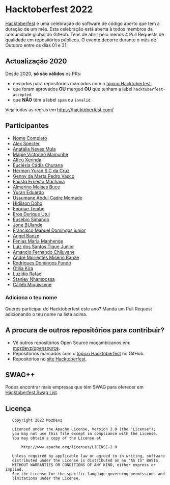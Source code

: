 # Hacktoberfest 2022

[Hacktoberfest](https://hacktoberfest.com) é uma celebração do software de código aberto que tem a duração de um mês.
Esta celebração está aberta à todos membros da comunidade global do GitHub. Tens de abrir pelo menos 4 Pull Requests de qualidade em repositórios
públicos.
O evento decorre durante o mês de Outubro entre os dias 01 e 31.

## Actualização 2020

Desde 2020, **só são válidos** os PRs:
- enviados para repositórios marcados com o [tópico Hacktoberfest](https://github.com/topics/hacktoberfest).
- que foram aprovados **OU** merged **OU** que tenham a label `hacktoberfest-accepted`.
- que **NÃO** têm a label `spam` ou `invalid`.

Veja todas as regras em https://hacktoberfest.com/

## Participantes
- [Nome Completo](https://github.com/username)
- [Alex Specter](https://github.com/4lph47)
- [Anatália Neves Mula](https://github.com/mulaanatalia)
- [Mapie Victorino Mamunhe](https://github.com/MapieMamunhe)
- [Alfeu Xerinda](https://github.com/Hard-007)
- [Euclésia Cádia Churana](https://github.com/euclesiacadia)
- [Hermon Yuran S.C da Cruz](https://github.com/HermonYurandaCruz)
- [Genny da Marta Pedro Vasco](https://github.com/GnyVasco)
- [Fausto Ernesto Machava](https://github.com/fausto-machava)
- [Almerino Moises Buce](https://github.com/mozerbuce)
- [Yuran Eduardo](https://github.com/Yuran-Eduardo)
- [Ussumane Abdul Cadre Momade](https://github.com/Uss-Momas)
- [Hidilson Doho](https://github.com/hidilson45)
- [Enoque Tembe](https://github.com/enoquetembe)
- [Eros Derique Utui](https://github.com/ErosUtui)
- [Eusebio Simango](https://github.com/EusebioSimango)
- [Jone BUlande](https://github.com/JoneBulande)
- [Francisco Manuel Domingos junior](https://github.com/franciscojunior12/)
- [Angel Banze](https://github.com/aebanze)
- [Fenias Maria Manhenge](https://github.com/Fenias-Manhenge)
- [Luiz dos Santos Tique Junior](https://github.com/Tiquinho10)
- [Amancio Fernando Chiluvane](https://github.com/amanciochiluvane)
- [André Morientes Miserio Banze](https://github.com/andremorientes)
- [Rodrigues Domingos Fundo](https://github.com/RodriguesFundo)
- [Otilia Kira](https://github.com/otiliakira)
- [Luzídio Rafael](https://github.com/Luzidio)
- [Stanley Nhampossa](https://github.com/StanleyNhampossa)
- [Calleb Miquissene](https://github.com/callebdev)


### Adiciona o teu nome

Queres participar do Hacktoberfest este ano? Manda um Pull Request adicionando o teu nome na lista acima.

## A procura de outros repositórios para contribuir?

- Vê outros repositórios Open Source moçambicanos em: [mozdevz/opensource](https://github.com/mozdevz/opensource).
- Repositórios marcados com o [tópico Hacktoberfest](https://github.com/topics/hacktoberfest) no GitHub.
- Repositórios no [site Hacktoberfest](https://hacktoberfest.com/#projects).

## SWAG++

Podes encontrar mais empresas que têm SWAG para oferecer em [Hacktoberfest Swag List](https://hacktoberfest-swag-list.netlify.app/list/).


## Licença
       Copyright 2022 MozDevz

       Licensed under the Apache License, Version 2.0 (the "License");
       you may not use this file except in compliance with the License.
       You may obtain a copy of the License at

           http://www.apache.org/licenses/LICENSE-2.0

       Unless required by applicable law or agreed to in writing, software
       distributed under the License is distributed on an "AS IS" BASIS,
       WITHOUT WARRANTIES OR CONDITIONS OF ANY KIND, either express or implied.
       See the License for the specific language governing permissions and
       limitations under the License.
